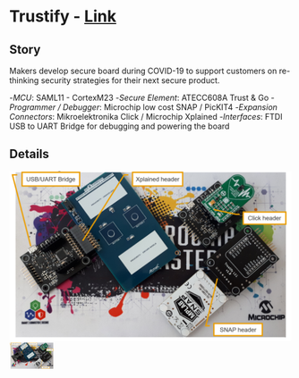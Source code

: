 **Trustify** - [Link](https://)
====================================================

**Story**
------------------------
Makers develop secure board during COVID-19 to support customers on re-thinking security strategies for their next secure product.

  -*MCU*: SAML11 - CortexM23 
  -*Secure Element*: ATECC608A Trust & Go
  -*Programmer / Debugger*: Microchip low cost SNAP / PicKIT4
  -*Expansion Connectors*: Mikroelektronika Click / Microchip Xplained
  -*Interfaces*: FTDI USB to UART Bridge for debugging and powering the board

**Details**
------------------------

![Trustify](images/overview.png)<img src="images/overview.png" height="48" width="80">
